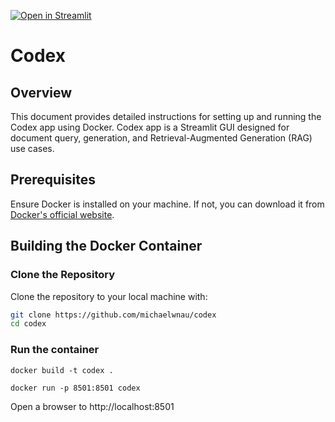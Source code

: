 [![Open in Streamlit](https://static.streamlit.io/badges/streamlit_badge_black_white.svg)](https://share.streamlit.io/michaelwnau/codex/streamlit_app.py/)

# Codex

## Overview

This document provides detailed instructions for setting up and running the Codex app using Docker. Codex app is a Streamlit GUI designed for document query, generation, and Retrieval-Augmented Generation (RAG) use cases.

## Prerequisites

Ensure Docker is installed on your machine. If not, you can download it from [Docker's official website](https://www.docker.com/get-started).

## Building the Docker Container

### Clone the Repository

Clone the repository to your local machine with:

```bash
git clone https://github.com/michaelwnau/codex
cd codex
```

### Run the container
`docker build -t codex .`

`docker run -p 8501:8501 codex`

Open a browser to http://localhost:8501
